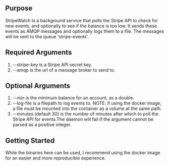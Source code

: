 ## Purpose
StripeWatch is a background service that polls the Stripe API to check for new events, and optionally to see if the balance is too low.
It sends these events as AMQP messages and optionally logs them to a file.
The messages will be sent to the queue 'stripe-events'.

## Required Arguments
1. --stripe-key is a Stripe API secret key.
2. --amqp is the url of a message broker to send to.
## Optional Arguments
1. --min is the minimum balance for an account, as a double.
2. --log-file is a filepath to log events to. NOTE: if using the docker image, a file must be mounted into the container as a volume at the same path.
3. --minutes (default 30) is the number of minutes after which to poll the Stripe API for events.The daemon will fail if the argument cannot be parsed as a positive integer.

## Getting Started
While the binaries here can be used, I recommend using the docker image for an easier and more reproducible experience.